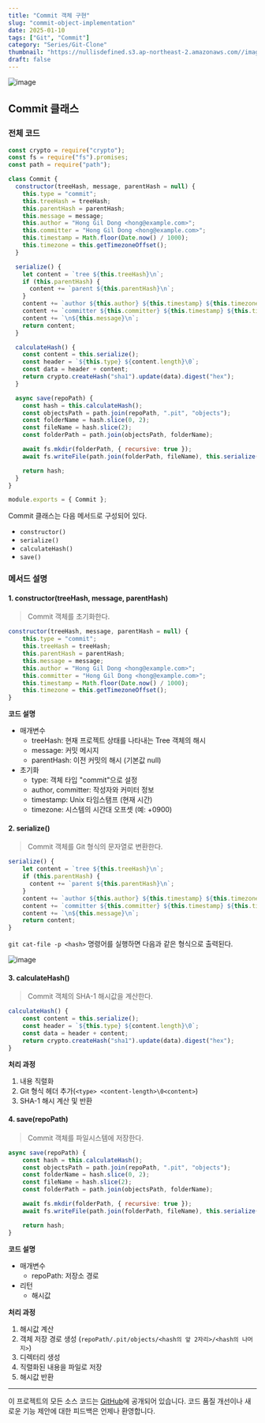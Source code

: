 ```yaml
---
title: "Commit 객체 구현"
slug: "commit-object-implementation"
date: 2025-01-10
tags: ["Git", "Commit"]
category: "Series/Git-Clone"
thumbnail: "https://nullisdefined.s3.ap-northeast-2.amazonaws.com//images/688911e9cb91ab25262d00076f5e75ee.png"
draft: false
---
```

![image](https://nullisdefined.s3.ap-northeast-2.amazonaws.com//images/688911e9cb91ab25262d00076f5e75ee.png)

## Commit 클래스

### 전체 코드

```js
const crypto = require("crypto");
const fs = require("fs").promises;
const path = require("path");

class Commit {
  constructor(treeHash, message, parentHash = null) {
    this.type = "commit";
    this.treeHash = treeHash;
    this.parentHash = parentHash;
    this.message = message;
    this.author = "Hong Gil Dong <hong@example.com>";
    this.committer = "Hong Gil Dong <hong@example.com>";
    this.timestamp = Math.floor(Date.now() / 1000);
    this.timezone = this.getTimezoneOffset();
  }

  serialize() {
    let content = `tree ${this.treeHash}\n`;
    if (this.parentHash) {
      content += `parent ${this.parentHash}\n`;
    }
    content += `author ${this.author} ${this.timestamp} ${this.timezone}\n`;
    content += `committer ${this.committer} ${this.timestamp} ${this.timezone}\n`;
    content += `\n${this.message}\n`;
    return content;
  }

  calculateHash() {
    const content = this.serialize();
    const header = `${this.type} ${content.length}\0`;
    const data = header + content;
    return crypto.createHash("sha1").update(data).digest("hex");
  }

  async save(repoPath) {
    const hash = this.calculateHash();
    const objectsPath = path.join(repoPath, ".pit", "objects");
    const folderName = hash.slice(0, 2);
    const fileName = hash.slice(2);
    const folderPath = path.join(objectsPath, folderName);

    await fs.mkdir(folderPath, { recursive: true });
    await fs.writeFile(path.join(folderPath, fileName), this.serialize());

    return hash;
  }
}

module.exports = { Commit };
```

Commit 클래스는 다음 메서드로 구성되어 있다.

- `constructor()`
- `serialize()`
- `calculateHash()`
- `save()`

### 메서드 설명

#### 1. constructor(treeHash, message, parentHash)

> Commit 객체를 초기화한다.

```js
constructor(treeHash, message, parentHash = null) {
    this.type = "commit";
    this.treeHash = treeHash;
    this.parentHash = parentHash;
    this.message = message;
    this.author = "Hong Gil Dong <hong@example.com>";
    this.committer = "Hong Gil Dong <hong@example.com>";
    this.timestamp = Math.floor(Date.now() / 1000);
    this.timezone = this.getTimezoneOffset();
}
```

**코드 설명**
- 매개변수
    - treeHash: 현재 프로젝트 상태를 나타내는 Tree 객체의 해시
    - message: 커밋 메시지
    - parentHash: 이전 커밋의 해시 (기본값 null)
- 초기화
    - type: 객체 타입 "commit"으로 설정
    - author, committer: 작성자와 커미터 정보
    - timestamp: Unix 타임스탬프 (현재 시간)
    - timezone: 시스템의 시간대 오프셋 (예: +0900)

#### 2. serialize()

> Commit 객체를 Git 형식의 문자열로 변환한다.

```js
serialize() {
    let content = `tree ${this.treeHash}\n`;
    if (this.parentHash) {
      content += `parent ${this.parentHash}\n`;
    }
    content += `author ${this.author} ${this.timestamp} ${this.timezone}\n`;
    content += `committer ${this.committer} ${this.timestamp} ${this.timezone}\n`;
    content += `\n${this.message}\n`;
    return content;
}

```

`git cat-file -p <hash>` 명령어를 실행하면 다음과 같은 형식으로 출력된다.

![image](https://nullisdefined.s3.ap-northeast-2.amazonaws.com//images/7b54f1dc1113ba4b3ddc81231278d33b.png)

#### 3. calculateHash()

> Commit 객체의 SHA-1 해시값을 계산한다.

```js
calculateHash() {
    const content = this.serialize();
    const header = `${this.type} ${content.length}\0`;
    const data = header + content;
    return crypto.createHash("sha1").update(data).digest("hex");
}

```

**처리 과정**
1. 내용 직렬화
2. Git 형식 헤더 추가(`<type> <content-length>\0<content>`)
3. SHA-1 해시 계산 및 반환

#### 4. save(repoPath)

> Commit 객체를 파일시스템에 저장한다.

```js
async save(repoPath) {
    const hash = this.calculateHash();
    const objectsPath = path.join(repoPath, ".pit", "objects");
    const folderName = hash.slice(0, 2);
    const fileName = hash.slice(2);
    const folderPath = path.join(objectsPath, folderName);

    await fs.mkdir(folderPath, { recursive: true });
    await fs.writeFile(path.join(folderPath, fileName), this.serialize());

    return hash;
}

```

**코드 설명**
- 매개변수
    - repoPath: 저장소 경로
- 리턴
    - 해시값

**처리 과정**
1. 해시값 계산
2. 객체 저장 경로 생성 (`repoPath/.pit/objects/<hash의 앞 2자리>/<hash의 나머지>`)
3. 디렉터리 생성
4. 직렬화된 내용을 파일로 저장
5. 해시값 반환

---
이 프로젝트의 모든 소스 코드는 [GitHub](https://github.com/nullisdefined/git-clone)에 공개되어 있습니다. 코드 품질 개선이나 새로운 기능 제안에 대한 피드백은 언제나 환영합니다.